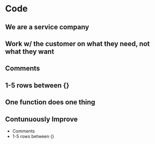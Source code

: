 # Code

## We are a service company

## Work w/ the customer on what they need, not what they want 

## Comments

## 1-5 rows between {} 

## One function does one thing 

## Contunuously Improve

* Comments
* 1-5 rows between {} 
